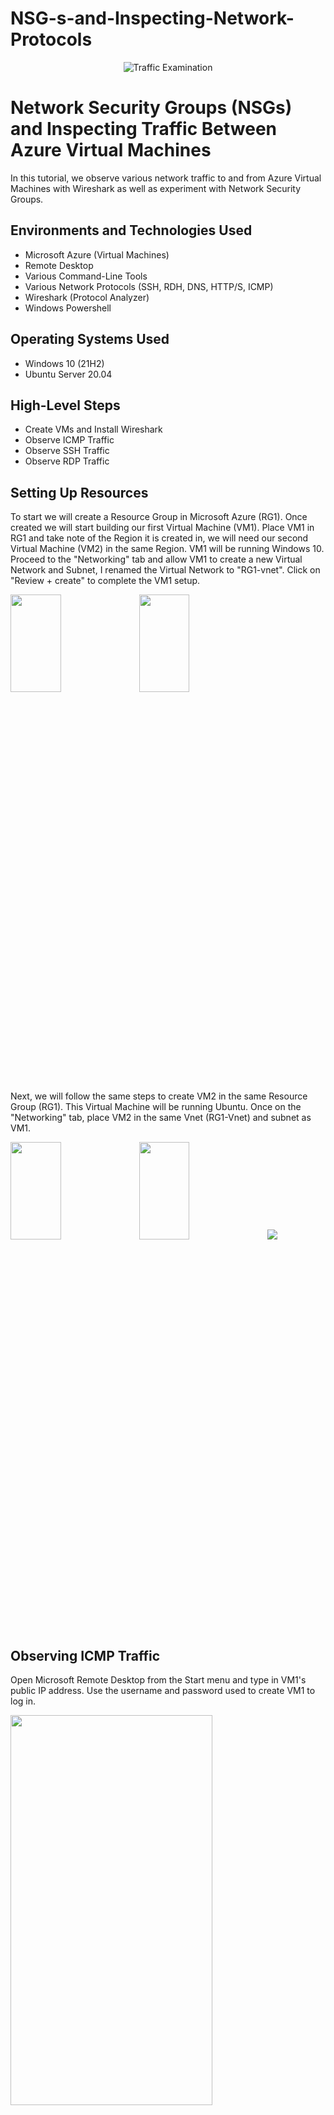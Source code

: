 # NSG-s-and-Inspecting-Network-Protocols
<p align="center">
<img src="https://i.imgur.com/Ua7udoS.png" alt="Traffic Examination"/>
</p>

<h1>Network Security Groups (NSGs) and Inspecting Traffic Between Azure Virtual Machines</h1>
In this tutorial, we observe various network traffic to and from Azure Virtual Machines with Wireshark as well as experiment with Network Security Groups. <br />


<h2>Environments and Technologies Used</h2>

- Microsoft Azure (Virtual Machines)
- Remote Desktop
- Various Command-Line Tools
- Various Network Protocols (SSH, RDH, DNS, HTTP/S, ICMP)
- Wireshark (Protocol Analyzer)
- Windows Powershell

<h2>Operating Systems Used </h2>

- Windows 10 (21H2)
- Ubuntu Server 20.04

<h2>High-Level Steps</h2>

- Create VMs and Install Wireshark
- Observe ICMP Traffic 
- Observe SSH Traffic  
- Observe RDP Traffic

<h2>Setting Up Resources</h2>

<p>
To start we will create a Resource Group in Microsoft Azure (RG1). Once created we will start building our first Virtual Machine (VM1). Place VM1 in RG1 and take note of the Region it is created in, we will need our second Virtual Machine (VM2) in the same Region. VM1 will be running Windows 10. Proceed to the "Networking" tab and allow VM1 to create a new Virtual Network and Subnet, I renamed the Virtual Network to "RG1-vnet". Click on "Review + create" to complete the VM1 setup.
<p>
<img src="https://imgur.com/3e1sKAg.png" height="20%" width="40%"> <img src="https://imgur.com/U3JrHy9.png" height="20%" width="40%">
<p></p>
Next, we will follow the same steps to create VM2 in the same Resource Group (RG1). This Virtual Machine will be running Ubuntu. Once on the "Networking" tab, place VM2 in the same Vnet (RG1-Vnet) and subnet as VM1.
<p>
<img src="https://imgur.com/OSiGDY3.png" height="20%" width="40%"> <img src="https://imgur.com/ZlMXuTg.png" height="20%" width="40%">
<img src=".png">
</p>
<p>
<h2>Observing ICMP Traffic</h2>

<p>
Open Microsoft Remote Desktop from the Start menu and type in VM1's public IP address. Use the username and password used to create VM1 to log in.
<p>
<img src="https://imgur.com/xHkVimc.png" height="40%" width="80%">
<p></p>
Inside VM1 we will now install Wireshark by searching "download Wireshark" on Google. Proceed through the setup instructions using the standard configurations. Open Wireshark from the Start menu.
<p>
<img src="https://imgur.com/eu8FolK.png" height="20%" width="40%"> <img src="https://imgur.com/drDIZlP.png" height="20%" width="40%">
<p></p>
Click the Run icon at the top left of the page (the shark fin icon) to observe all traffic occurring in VM1. At the top of the page type "icmp" in the search bar to filter the results to only see ICMP traffic. Currently, there is no ICMP traffic in VM1.
<p>
<img src="https://imgur.com/KW78nMM.png" height="20%" width="40%"> <img src="https://imgur.com/TNiPBmm.png" height="20%" width="40%">
<p></p>
Now we will attempt to Ping VM2 from VM1. Obtain VM2's private IP address(10.0.0.5) from Azure. Open PowerShell from the Start menu in VM1 and type in "ping 10.0.0.5". The pings are successful because VM1 and VM2 are in the same Virtual Network. Open Wireshark again and observe the ICMP traffic (ping and reply) between the Virtual Machines.
<p>
<img src="https://imgur.com/lKCOkiV.png" height="20%" width="40%"> <img src="https://imgur.com/hlbA0Yf.png" height="20%" width="40%">
<p></p>
Open Powershell again and attempt to ping Google by typing "ping www.google.com -4", the -4 in the command line forces Powershell to use Google's IPv4. Open Wireshark again to observe the ICMP traffic between VM1 and Google.
<p>
<img src="https://imgur.com/ioaaeAZ.png" height="20%" width="40%"> <img src="https://imgur.com/fNlPJYK.png" height="20%" width="40%">
<p></p>
Next we will initiate a perpetual ping between VM1 and VM2. In PowerShell type in "ping 10.0.0.5 -t", -t signifies a perpetual ping. We can also view this perpetual ping in Wireshark.
<p>
<img src="https://imgur.com/xGJ08HL.png" height="20%" width="40%"> <img src="https://imgur.com/iqlKUom.png" height="20%" width="40%">
<p></p>
In Azure we will open the Network Security Groups and disable inbound ICMP traffic for VM2. Type "Network Security Groups" in the search bar and select "VM2-nsg", select Settings>Inbound Security Rules on the left menu, click on Add Rule. Change the Protocol to ICMP, the Priority to any number smaller than 300 (to give this rule the highest priority), and rename the rule.
<p>
<img src="https://imgur.com/LXgJCyt.png" height="40%" width="80%">
<p></p>
Now all inbound ICMP traffic to VM2 is denied. In PowerShell this is denoted by "Request timed out" and in Wireshark by only seeing requests with no replies.
<p>
<img src="https://imgur.com/rTiCeaI.png" height="20%" width="40%">  <img src="https://imgur.com/owvcyqF.png" height="20%" width="40%">
<p></p>

<h2>Observing SSH Traffic</h2>

<p>
Delete the Inbound rule for ICMP in Azure. In VM1, open Wireshark and filter for SSH traffic. Open PowerShell and SSH into VM2 using it's private IP address (ssh username@ip address). Answer 'yes" to the question asked and type in the password for VM2. You are now in VM2's SSH. Type in different Ubuntu commands are observe the traffic in Wireshark.
<p>
<img src="https://imgur.com/MiV6trP.png" height="40%" width="80%">
<p></p>
<h2>Observe DHCP Traffic</h2>

<p>
In VM1, open Wireshark and filter for DHCP traffic. Open PowerShell and enter "ipconfig /renew" to assign VM1 a new IP address. We can observe the DHCP traffic in Wireshark.
<p>
<img src="https://imgur.com/uG6BAfo.png" height="40%" width="80%">
<p></p>
<h2>Observe DNS Traffic</h2>

<p>
In Wireshark, filter for DNS traffic. In PowerShell, use "nslookup" to get IP addresses for different websites and observe the traffic in Wireshark.
<img src="https://imgur.com/wfurGwe.png" height="40%" width="80%">
<p></p>
<h2>Observe DHCP Traffic</h2>

<p>
